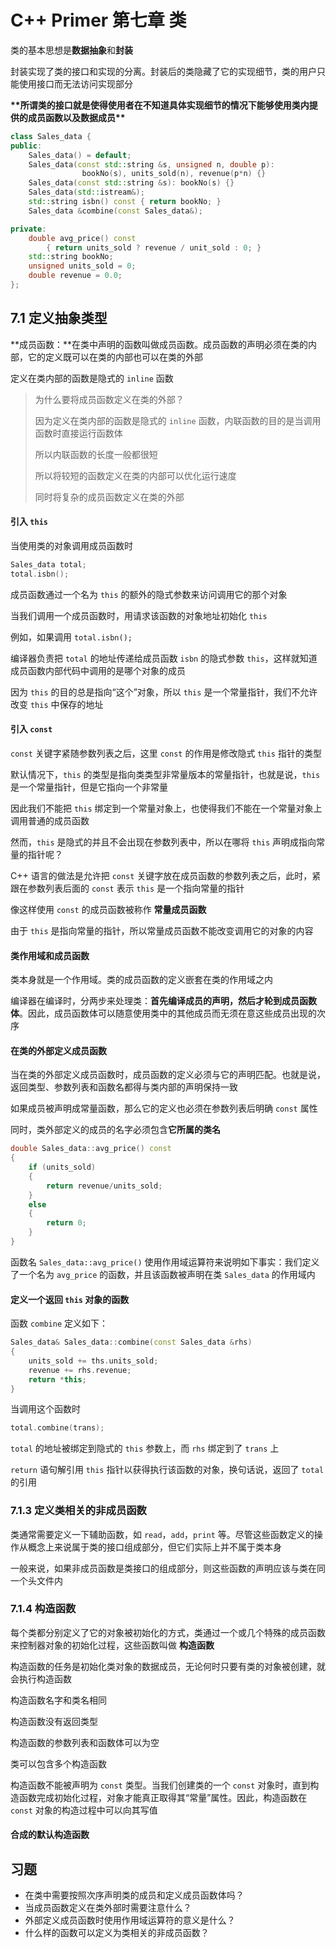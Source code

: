 # C++ Primer 第七章 类

类的基本思想是**数据抽象**和**封装**

封装实现了类的接口和实现的分离。封装后的类隐藏了它的实现细节，类的用户只能使用接口而无法访问实现部分

**\*\*所谓类的接口就是使得使用者在不知道具体实现细节的情况下能够使用类内提供的成员函数以及数据成员\*\***

```C++
class Sales_data {
public:
    Sales_data() = default;
    Sales_data(const std::string &s, unsigned n, double p):
    			bookNo(s), units_sold(n), revenue(p*n) {}
    Sales_data(const std::string &s): bookNo(s) {}
    Sales_data(std::istream&);
    std::string isbn() const { return bookNo; }
    Sales_data &combine(const Sales_data&);

private:
    double avg_price() const
    	{ return units_sold ? revenue / unit_sold : 0; }
    std::string bookNo;
    unsigned units_sold = 0;
    double revenue = 0.0;
};
```



## 7.1 定义抽象类型

**成员函数：**在类中声明的函数叫做成员函数。成员函数的声明必须在类的内部，它的定义既可以在类的内部也可以在类的外部

定义在类内部的函数是隐式的 `inline` 函数

> 为什么要将成员函数定义在类的外部？
>
> 因为定义在类内部的函数是隐式的 `inline` 函数，内联函数的目的是当调用函数时直接运行函数体
>
> 所以内联函数的长度一般都很短
>
> 所以将较短的函数定义在类的内部可以优化运行速度
>
> 同时将复杂的成员函数定义在类的外部



#### 引入 `this`

当使用类的对象调用成员函数时

```C++
Sales_data total;
total.isbn();
```

成员函数通过一个名为 `this` 的额外的隐式参数来访问调用它的那个对象

当我们调用一个成员函数时，用请求该函数的对象地址初始化 `this`

例如，如果调用 `total.isbn();`

编译器负责把 `total` 的地址传递给成员函数 `isbn` 的隐式参数 `this`，这样就知道成员函数内部代码中调用的是哪个对象的成员

因为 `this` 的目的总是指向“这个”对象，所以 `this` 是一个常量指针，我们不允许改变 `this` 中保存的地址



#### 引入 `const`

`const` 关键字紧随参数列表之后，这里 `const` 的作用是修改隐式 `this` 指针的类型

默认情况下，`this` 的类型是指向类类型非常量版本的常量指针，也就是说，`this` 是一个常量指针，但是它指向一个非常量

因此我们不能把 `this` 绑定到一个常量对象上，也使得我们不能在一个常量对象上调用普通的成员函数

然而，`this` 是隐式的并且不会出现在参数列表中，所以在哪将 `this` 声明成指向常量的指针呢？

C++ 语言的做法是允许把 `const` 关键字放在成员函数的参数列表之后，此时，紧跟在参数列表后面的 `const` 表示 `this` 是一个指向常量的指针

像这样使用 `const` 的成员函数被称作 **常量成员函数**

由于 `this` 是指向常量的指针，所以常量成员函数不能改变调用它的对象的内容



#### 类作用域和成员函数

类本身就是一个作用域。类的成员函数的定义嵌套在类的作用域之内

编译器在编译时，分两步来处理类：**首先编译成员的声明，然后才轮到成员函数体**。因此，成员函数体可以随意使用类中的其他成员而无须在意这些成员出现的次序



#### 在类的外部定义成员函数

当在类的外部定义成员函数时，成员函数的定义必须与它的声明匹配。也就是说，返回类型、参数列表和函数名都得与类内部的声明保持一致

如果成员被声明成常量函数，那么它的定义也必须在参数列表后明确 `const` 属性

同时，类外部定义的成员的名字必须包含**它所属的类名**

```C++
double Sales_data::avg_price() const
{
    if (units_sold)
    {
        return revenue/units_sold;
    }
    else
    {
        return 0;
    }
}
```

函数名 `Sales_data::avg_price()` 使用作用域运算符来说明如下事实：我们定义了一个名为 `avg_price` 的函数，并且该函数被声明在类 `Sales_data` 的作用域内



#### 定义一个返回 `this` 对象的函数

函数 `combine` 定义如下：

```C++
Sales_data& Sales_data::combine(const Sales_data &rhs)
{
    units_sold += ths.units_sold;
    revenue += rhs.revenue;
    return *this;
}
```

当调用这个函数时

```C++
total.combine(trans);
```

`total` 的地址被绑定到隐式的 `this` 参数上，而 `rhs` 绑定到了 `trans` 上

`return` 语句解引用 `this` 指针以获得执行该函数的对象，换句话说，返回了 `total` 的引用



### 7.1.3 定义类相关的非成员函数

类通常需要定义一下辅助函数，如 `read`，`add`，`print` 等。尽管这些函数定义的操作从概念上来说属于类的接口组成部分，但它们实际上并不属于类本身

一般来说，如果非成员函数是类接口的组成部分，则这些函数的声明应该与类在同一个头文件内



### 7.1.4 构造函数

每个类都分别定义了它的对象被初始化的方式，类通过一个或几个特殊的成员函数来控制器对象的初始化过程，这些函数叫做 **构造函数**

构造函数的任务是初始化类对象的数据成员，无论何时只要有类的对象被创建，就会执行构造函数



构造函数名字和类名相同

构造函数没有返回类型

构造函数的参数列表和函数体可以为空

类可以包含多个构造函数



构造函数不能被声明为 `const` 类型。当我们创建类的一个 `const` 对象时，直到构造函数完成初始化过程，对象才能真正取得其“常量”属性。因此，构造函数在 `const` 对象的构造过程中可以向其写值



#### 合成的默认构造函数













## 习题

+ 在类中需要按照次序声明类的成员和定义成员函数体吗？
+ 当成员函数定义在类外部时需要注意什么？
+ 外部定义成员函数时使用作用域运算符的意义是什么？
+ 什么样的函数可以定义为类相关的非成员函数？







